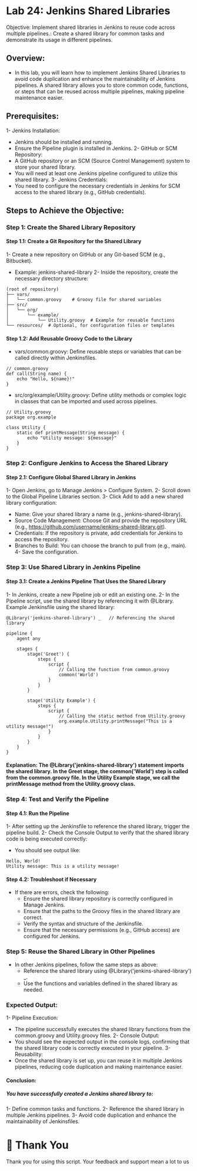 # Lab 24: Jenkins Shared Libraries
Objective: Implement shared libraries in Jenkins to reuse code across multiple pipelines.: Create a shared library for common tasks and demonstrate its usage in different pipelines.
## Overview:
 - In this lab, you will learn how to implement Jenkins Shared Libraries to avoid code duplication and enhance the maintainability of Jenkins pipelines. A shared library allows you to store common code, functions, or steps that can be reused across multiple pipelines, making pipeline maintenance easier.

## Prerequisites:
1- Jenkins Installation:
 - Jenkins should be installed and running.
 - Ensure the Pipeline plugin is installed in Jenkins.
2- GitHub or SCM Repository:
 - A GitHub repository or an SCM (Source Control Management) system to store your shared library.
 - You will need at least one Jenkins pipeline configured to utilize this shared library.
3- Jenkins Credentials:
 - You need to configure the necessary credentials in Jenkins for SCM access to the shared library (e.g., GitHub credentials).
## Steps to Achieve the Objective:
### Step 1: Create the Shared Library Repository
#### Step 1.1: Create a Git Repository for the Shared Library
1- Create a new repository on GitHub or any Git-based SCM (e.g., Bitbucket).
 - Example: jenkins-shared-library
2- Inside the repository, create the necessary directory structure:
```
(root of repository)
├── vars/
│   └── common.groovy    # Groovy file for shared variables
├── src/
│   └── org/
│       └── example/
│           └── Utility.groovy  # Example for reusable functions
└── resources/  # Optional, for configuration files or templates
```
#### Step 1.2: Add Reusable Groovy Code to the Library
 - vars/common.groovy: Define reusable steps or variables that can be called directly within Jenkinsfiles.
```
// common.groovy
def call(String name) {
    echo "Hello, ${name}!"
}
```
 - src/org/example/Utility.groovy: Define utility methods or complex logic in classes that can be imported and used across pipelines.
```
// Utility.groovy
package org.example

class Utility {
    static def printMessage(String message) {
        echo "Utility message: ${message}"
    }
}
```
### Step 2: Configure Jenkins to Access the Shared Library
#### Step 2.1: Configure Global Shared Library in Jenkins
1- Open Jenkins, go to Manage Jenkins > Configure System.
2- Scroll down to the Global Pipeline Libraries section.
3- Click Add to add a new shared library configuration:
 - Name: Give your shared library a name (e.g., jenkins-shared-library).
 - Source Code Management: Choose Git and provide the repository URL (e.g., https://github.com/username/jenkins-shared-library.git).
 - Credentials: If the repository is private, add credentials for Jenkins to access the repository.
 - Branches to Build: You can choose the branch to pull from (e.g., main).
4- Save the configuration.
### Step 3: Use Shared Library in Jenkins Pipeline
#### Step 3.1: Create a Jenkins Pipeline That Uses the Shared Library
1- In Jenkins, create a new Pipeline job or edit an existing one.
2- In the Pipeline script, use the shared library by referencing it with @Library.
Example Jenkinsfile using the shared library:
```
@Library('jenkins-shared-library') _   // Referencing the shared library

pipeline {
    agent any

    stages {
        stage('Greet') {
            steps {
                script {
                    // Calling the function from common.groovy
                    common('World')
                }
            }
        }
        
        stage('Utility Example') {
            steps {
                script {
                    // Calling the static method from Utility.groovy
                    org.example.Utility.printMessage("This is a utility message!")
                }
            }
        }
    }
}
```
#### Explanation: The @Library('jenkins-shared-library') statement imports the shared library. In the Greet stage, the common('World') step is called from the common.groovy file. In the Utility Example stage, we call the printMessage method from the Utility.groovy class.
### Step 4: Test and Verify the Pipeline
#### Step 4.1: Run the Pipeline
1- After setting up the Jenkinsfile to reference the shared library, trigger the pipeline build.
2- Check the Console Output to verify that the shared library code is being executed correctly:
 - You should see output like:
```
Hello, World!
Utility message: This is a utility message!
```
#### Step 4.2: Troubleshoot if Necessary
 - If there are errors, check the following:
   - Ensure the shared library repository is correctly configured in Manage Jenkins.
   - Ensure that the paths to the Groovy files in the shared library are correct.
   - Verify the syntax and structure of the Jenkinsfile.
   - Ensure that the necessary permissions (e.g., GitHub access) are configured for Jenkins.
### Step 5: Reuse the Shared Library in Other Pipelines
 - In other Jenkins pipelines, follow the same steps as above:
   - Reference the shared library using @Library('jenkins-shared-library') _.
   - Use the functions and variables defined in the shared library as needed.
### Expected Output:
1- Pipeline Execution:
 - The pipeline successfully executes the shared library functions from the common.groovy and Utility.groovy files.
2- Console Output:
 - You should see the expected output in the console logs, confirming that the shared library code is correctly executed in your pipeline.
3- Reusability:
 - Once the shared library is set up, you can reuse it in multiple Jenkins pipelines, reducing code duplication and making maintenance easier.
#### Conclusion:
##### You have successfully created a Jenkins shared library to:
1- Define common tasks and functions.
2- Reference the shared library in multiple Jenkins pipelines.
3- Avoid code duplication and enhance the maintainability of Jenkinsfiles.
# 🙏 Thank You
Thank you for using this script. Your feedback and support mean a lot to us
